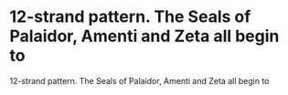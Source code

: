 # 12-strand pattern. The Seals of Palaidor, Amenti and Zeta all begin to

12-strand pattern. The Seals of Palaidor, Amenti and Zeta all begin to